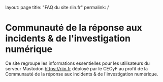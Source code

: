 layout: page
title: "FAQ du site riin.fr"
permalink: /

# Communauté de la réponse aux incidents & de l'investigation numérique
Ce site regroupe les informations essentielles pour les utilisateurs du serveur Mastodon https://riin.fr déployé par le CECyF au profit de la Communauté de la réponse aux incidents & de l'investigation numérique.

